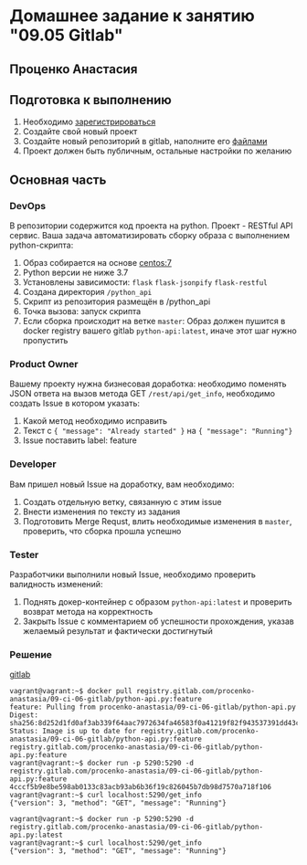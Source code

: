 # Домашнее задание к занятию "09.05 Gitlab"

## Проценко Анастасия

## Подготовка к выполнению

1. Необходимо [зарегистрироваться](https://about.gitlab.com/free-trial/)
2. Создайте свой новый проект
3. Создайте новый репозиторий в gitlab, наполните его [файлами](./src)
4. Проект должен быть публичным, остальные настройки по желанию

## Основная часть

### DevOps

В репозитории содержится код проекта на python. Проект - RESTful API сервис. Ваша задача автоматизировать сборку образа с выполнением python-скрипта:
1. Образ собирается на основе [centos:7](https://hub.docker.com/_/centos?tab=tags&page=1&ordering=last_updated)
2. Python версии не ниже 3.7
3. Установлены зависимости: `flask` `flask-jsonpify` `flask-restful`
4. Создана директория `/python_api`
5. Скрипт из репозитория размещён в /python_api
6. Точка вызова: запуск скрипта
7. Если сборка происходит на ветке `master`: Образ должен пушится в docker registry вашего gitlab `python-api:latest`, иначе этот шаг нужно пропустить

### Product Owner

Вашему проекту нужна бизнесовая доработка: необходимо поменять JSON ответа на вызов метода GET `/rest/api/get_info`, необходимо создать Issue в котором указать:
1. Какой метод необходимо исправить
2. Текст с `{ "message": "Already started" }` на `{ "message": "Running"}`
3. Issue поставить label: feature

### Developer

Вам пришел новый Issue на доработку, вам необходимо:
1. Создать отдельную ветку, связанную с этим issue
2. Внести изменения по тексту из задания
3. Подготовить Merge Requst, влить необходимые изменения в `master`, проверить, что сборка прошла успешно


### Tester

Разработчики выполнили новый Issue, необходимо проверить валидность изменений:
1. Поднять докер-контейнер с образом `python-api:latest` и проверить возврат метода на корректность
2. Закрыть Issue с комментарием об успешности прохождения, указав желаемый результат и фактически достигнутый

### Решение

[gitlab](https://gitlab.com/procenko-anastasia/09-ci-06-gitlab)

```
vagrant@vagrant:~$ docker pull registry.gitlab.com/procenko-anastasia/09-ci-06-gitlab/python-api.py:feature
feature: Pulling from procenko-anastasia/09-ci-06-gitlab/python-api.py
Digest: sha256:8d252d1fd0af3ab339f64aac7972634fa46583f0a41219f82f943537391dd43c
Status: Image is up to date for registry.gitlab.com/procenko-anastasia/09-ci-06-gitlab/python-api.py:feature
registry.gitlab.com/procenko-anastasia/09-ci-06-gitlab/python-api.py:feature
vagrant@vagrant:~$ docker run -p 5290:5290 -d registry.gitlab.com/procenko-anastasia/09-ci-06-gitlab/python-api.py:feature
4cccf5b9e8be598ab0133c83acb93ab6b36f19c826045b7db98d7570a718f106
vagrant@vagrant:~$ curl localhost:5290/get_info
{"version": 3, "method": "GET", "message": "Running"}
```
```
vagrant@vagrant:~$ docker run -p 5290:5290 -d registry.gitlab.com/procenko-anastasia/09-ci-06-gitlab/python-api.py:latest
vagrant@vagrant:~$ curl localhost:5290/get_info
{"version": 3, "method": "GET", "message": "Running"}
```